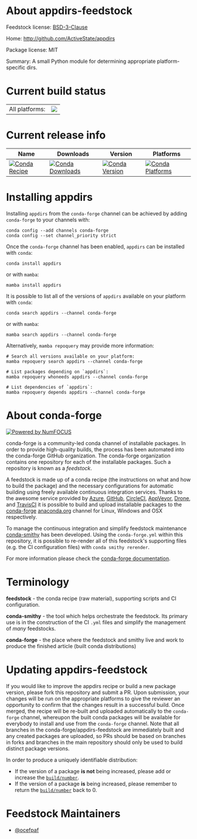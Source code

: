 About appdirs-feedstock
=======================

Feedstock license: [BSD-3-Clause](https://github.com/conda-forge/appdirs-feedstock/blob/main/LICENSE.txt)

Home: http://github.com/ActiveState/appdirs

Package license: MIT

Summary: A small Python module for determining appropriate platform-specific dirs.

Current build status
====================


<table><tr><td>All platforms:</td>
    <td>
      <a href="https://dev.azure.com/conda-forge/feedstock-builds/_build/latest?definitionId=2700&branchName=main">
        <img src="https://dev.azure.com/conda-forge/feedstock-builds/_apis/build/status/appdirs-feedstock?branchName=main">
      </a>
    </td>
  </tr>
</table>

Current release info
====================

| Name | Downloads | Version | Platforms |
| --- | --- | --- | --- |
| [![Conda Recipe](https://img.shields.io/badge/recipe-appdirs-green.svg)](https://anaconda.org/conda-forge/appdirs) | [![Conda Downloads](https://img.shields.io/conda/dn/conda-forge/appdirs.svg)](https://anaconda.org/conda-forge/appdirs) | [![Conda Version](https://img.shields.io/conda/vn/conda-forge/appdirs.svg)](https://anaconda.org/conda-forge/appdirs) | [![Conda Platforms](https://img.shields.io/conda/pn/conda-forge/appdirs.svg)](https://anaconda.org/conda-forge/appdirs) |

Installing appdirs
==================

Installing `appdirs` from the `conda-forge` channel can be achieved by adding `conda-forge` to your channels with:

```
conda config --add channels conda-forge
conda config --set channel_priority strict
```

Once the `conda-forge` channel has been enabled, `appdirs` can be installed with `conda`:

```
conda install appdirs
```

or with `mamba`:

```
mamba install appdirs
```

It is possible to list all of the versions of `appdirs` available on your platform with `conda`:

```
conda search appdirs --channel conda-forge
```

or with `mamba`:

```
mamba search appdirs --channel conda-forge
```

Alternatively, `mamba repoquery` may provide more information:

```
# Search all versions available on your platform:
mamba repoquery search appdirs --channel conda-forge

# List packages depending on `appdirs`:
mamba repoquery whoneeds appdirs --channel conda-forge

# List dependencies of `appdirs`:
mamba repoquery depends appdirs --channel conda-forge
```


About conda-forge
=================

[![Powered by
NumFOCUS](https://img.shields.io/badge/powered%20by-NumFOCUS-orange.svg?style=flat&colorA=E1523D&colorB=007D8A)](https://numfocus.org)

conda-forge is a community-led conda channel of installable packages.
In order to provide high-quality builds, the process has been automated into the
conda-forge GitHub organization. The conda-forge organization contains one repository
for each of the installable packages. Such a repository is known as a *feedstock*.

A feedstock is made up of a conda recipe (the instructions on what and how to build
the package) and the necessary configurations for automatic building using freely
available continuous integration services. Thanks to the awesome service provided by
[Azure](https://azure.microsoft.com/en-us/services/devops/), [GitHub](https://github.com/),
[CircleCI](https://circleci.com/), [AppVeyor](https://www.appveyor.com/),
[Drone](https://cloud.drone.io/welcome), and [TravisCI](https://travis-ci.com/)
it is possible to build and upload installable packages to the
[conda-forge](https://anaconda.org/conda-forge) [anaconda.org](https://anaconda.org/)
channel for Linux, Windows and OSX respectively.

To manage the continuous integration and simplify feedstock maintenance
[conda-smithy](https://github.com/conda-forge/conda-smithy) has been developed.
Using the ``conda-forge.yml`` within this repository, it is possible to re-render all of
this feedstock's supporting files (e.g. the CI configuration files) with ``conda smithy rerender``.

For more information please check the [conda-forge documentation](https://conda-forge.org/docs/).

Terminology
===========

**feedstock** - the conda recipe (raw material), supporting scripts and CI configuration.

**conda-smithy** - the tool which helps orchestrate the feedstock.
                   Its primary use is in the construction of the CI ``.yml`` files
                   and simplify the management of *many* feedstocks.

**conda-forge** - the place where the feedstock and smithy live and work to
                  produce the finished article (built conda distributions)


Updating appdirs-feedstock
==========================

If you would like to improve the appdirs recipe or build a new
package version, please fork this repository and submit a PR. Upon submission,
your changes will be run on the appropriate platforms to give the reviewer an
opportunity to confirm that the changes result in a successful build. Once
merged, the recipe will be re-built and uploaded automatically to the
`conda-forge` channel, whereupon the built conda packages will be available for
everybody to install and use from the `conda-forge` channel.
Note that all branches in the conda-forge/appdirs-feedstock are
immediately built and any created packages are uploaded, so PRs should be based
on branches in forks and branches in the main repository should only be used to
build distinct package versions.

In order to produce a uniquely identifiable distribution:
 * If the version of a package **is not** being increased, please add or increase
   the [``build/number``](https://docs.conda.io/projects/conda-build/en/latest/resources/define-metadata.html#build-number-and-string).
 * If the version of a package **is** being increased, please remember to return
   the [``build/number``](https://docs.conda.io/projects/conda-build/en/latest/resources/define-metadata.html#build-number-and-string)
   back to 0.

Feedstock Maintainers
=====================

* [@ocefpaf](https://github.com/ocefpaf/)

